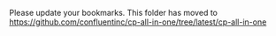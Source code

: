 Please update your bookmarks.  This folder has moved to https://github.com/confluentinc/cp-all-in-one/tree/latest/cp-all-in-one
